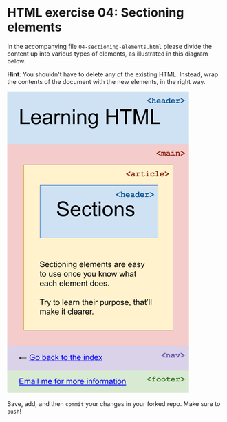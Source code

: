# HTML exercise 04: Sectioning elements

In the accompanying file `04-sectioning-elements.html` please divide the content up into various types of elements, as illustrated in this diagram below.

**Hint**: You shouldn't have to delete any of the existing HTML. Instead, wrap the contents of the document with the new elements, in the right way.

![A diagram of the various sectioning elements all working together to create a webpage](sectioning-elements.png)

Save, add, and then `commit` your changes in your forked repo. Make sure to `push`!